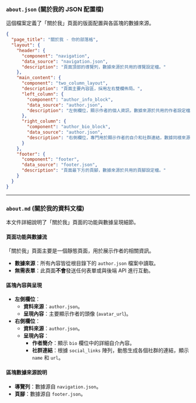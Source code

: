 ### `about.json` (關於我的 JSON 配置檔)

這個檔案定義了「關於我」頁面的版面配置與各區塊的數據來源。

```json
{
  "page_title": "關於我 - 你的部落格",
  "layout": {
    "header": {
      "component": "navigation",
      "data_source": "navigation.json",
      "description": "頁面頂部的導覽列，數據來源於共用的導覽設定檔。"
    },
    "main_content": {
      "component": "two_column_layout",
      "description": "頁面主要內容區，採用左右雙欄佈局。",
      "left_column": {
        "component": "author_info_block",
        "data_source": "author.json",
        "description": "左側欄位，顯示作者的個人資訊，數據來源於共用的作者設定檔。此處會展示頭像與簡介。"
      },
      "right_column": {
        "component": "author_bio_block",
        "data_source": "author.json",
        "description": "右側欄位，專門用於顯示作者的自介和社群連結，數據同樣來源於作者設定檔。"
      }
    },
    "footer": {
      "component": "footer",
      "data_source": "footer.json",
      "description": "頁面最下方的頁腳，數據來源於共用的頁腳設定檔。"
    }
  }
}
```

-----

### `about.md` (關於我的資料文檔)

本文件詳細說明了「關於我」頁面的功能與數據呈現細節。

#### 頁面功能與數據流

「關於我」頁面主要是一個靜態頁面，用於展示作者的相關資訊。

  * **數據來源**：所有內容皆從根目錄下的 `author.json` 檔案中讀取。
  * **無需表單**：此頁面**不會**發送任何表單或與後端 API 進行互動。

#### 區塊內容與呈現

  * **左側欄位**：
      * **資料來源**：`author.json`。
      * **呈現內容**：主要顯示作者的頭像 (`avatar_url`)。
  * **右側欄位**：
      * **資料來源**：`author.json`。
      * **呈現內容**：
          * **作者簡介**：顯示 `bio` 欄位中的詳細自介內容。
          * **社群連結**：根據 `social_links` 陣列，動態生成各個社群的連結，顯示 `name` 和 `url`。

#### 區塊數據來源說明

  * **導覽列**：數據源自 `navigation.json`。
  * **頁腳**：數據源自 `footer.json`。